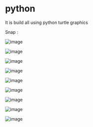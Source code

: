 # python

It is build all using python turtle graphics

Snap :

![image](https://user-images.githubusercontent.com/75311454/216947027-3a5fda75-79b8-4f89-a009-58afee7ff631.png)

![image](https://user-images.githubusercontent.com/75311454/216946811-1c0a8c13-9e6a-4fa4-9793-486682cae17d.png)

![image](https://user-images.githubusercontent.com/75311454/216948399-aab635a7-9f9b-4891-9b0b-862ac3726e29.png)

![image](https://user-images.githubusercontent.com/75311454/216949686-6ba83a9d-620c-411a-96db-4d9c31d89c4f.png)

![image](https://user-images.githubusercontent.com/75311454/217010763-cdc7459e-15b3-4f00-a24f-6b287ff5dcc8.png)

![image](https://user-images.githubusercontent.com/75311454/217016215-c3a607b2-f6d4-44f8-9f7b-37f1a68ade2d.png)

![image](https://user-images.githubusercontent.com/75311454/217018611-db927480-9fd5-482a-9852-8404ed159047.png)

![image](https://user-images.githubusercontent.com/75311454/217170201-4985dfe3-f279-4f0a-b877-d6298b84f7ef.png)

![image](https://user-images.githubusercontent.com/75311454/217172385-a0e78e7c-b501-41f0-88de-ef65b4f9303e.png)
